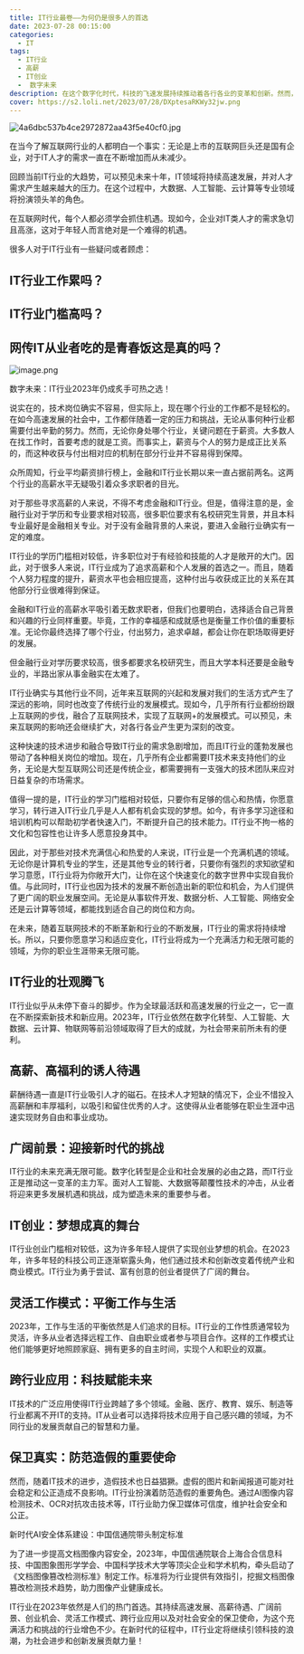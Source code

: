 ```yaml
---
title: IT行业最卷——为何仍是很多人的首选
date: 2023-07-28 00:15:00
categories:
  - IT
tags:
  - IT行业
  - 高薪
  - IT创业
  -  数字未来
description: 在这个数字化时代，科技的飞速发展持续推动着各行各业的变革和创新。然而，在众多瞩目的行业中，IT行业依然是人们心中最卷的首选。让我们一同探索IT行业持续火爆的原因和其在2023年的迷人魅力。
cover: https://s2.loli.net/2023/07/28/DXptesaRKWy32jw.png
---
```

![4a6dbc537b4ce2972872aa43f5e40cf0.jpg](https://s2.loli.net/2023/07/28/Sc9bO4dnqFfa1GI.jpg)

在当今了解互联网行业的人都明白一个事实：无论是上市的互联网巨头还是国有企业，对于IT人才的需求一直在不断增加而从未减少。

回顾当前IT行业的大趋势，可以预见未来十年，IT领域将持续高速发展，并对人才需求产生越来越大的压力。在这个过程中，大数据、人工智能、云计算等专业领域将扮演领头羊的角色。

在互联网时代，每个人都必须学会抓住机遇。现如今，企业对IT类人才的需求急切且高涨，这对于年轻人而言绝对是一个难得的机遇。

很多人对于IT行业有一些疑问或者顾虑：

## IT行业工作累吗？

## IT行业门槛高吗？

## 网传IT从业者吃的是青春饭这是真的吗？

![image.png](https://s2.loli.net/2023/07/28/jBGHY48sZg5xWyD.png)

 数字未来：IT行业2023年仍成炙手可热之选！

说实在的，技术岗位确实不容易，但实际上，现在哪个行业的工作都不是轻松的。在如今高速发展的社会中，工作都伴随着一定的压力和挑战，无论从事何种行业都需要付出辛勤的努力。然而，无论你身处哪个行业，关键问题在于薪资。大多数人在找工作时，首要考虑的就是工资。而事实上，薪资与个人的努力是成正比关系的，而这种收获与付出相对应的机制在部分行业并不容易得到保障。

众所周知，行业平均薪资排行榜上，金融和IT行业长期以来一直占据前两名。这两个行业的高薪水平无疑吸引着众多求职者的目光。

对于那些寻求高薪的人来说，不得不考虑金融和IT行业。但是，值得注意的是，金融行业对于学历和专业要求相对较高，很多职位要求有名校研究生背景，并且本科专业最好是金融相关专业。对于没有金融背景的人来说，要进入金融行业确实有一定的难度。

IT行业的学历门槛相对较低，许多职位对于有经验和技能的人才是敞开的大门。因此，对于很多人来说，IT行业成为了追求高薪和个人发展的首选之一。而且，随着个人努力程度的提升，薪资水平也会相应提高，这种付出与收获成正比的关系在其他部分行业很难得到保证。

金融和IT行业的高薪水平吸引着无数求职者，但我们也要明白，选择适合自己背景和兴趣的行业同样重要。毕竟，工作的幸福感和成就感也是衡量工作价值的重要标准。无论你最终选择了哪个行业，付出努力，追求卓越，都会让你在职场取得更好的发展。

但金融行业对学历要求较高，很多都要求名校研究生，而且大学本科还要是金融专业的，半路出家从事金融实在太难了。


IT行业确实与其他行业不同，近年来互联网的兴起和发展对我们的生活方式产生了深远的影响，同时也改变了传统行业的发展模式。现如今，几乎所有行业都纷纷跟上互联网的步伐，融合了互联网技术，实现了互联网+的发展模式。可以预见，未来互联网的影响还会继续扩大，对各行各业产生更为深刻的改变。

这种快速的技术进步和融合导致IT行业的需求急剧增加，而且IT行业的蓬勃发展也带动了各种相关岗位的增加。现在，几乎所有企业都需要IT技术来支持他们的业务，无论是大型互联网公司还是传统企业，都需要拥有一支强大的技术团队来应对日益复杂的市场需求。

值得一提的是，IT行业的学习门槛相对较低，只要你有足够的信心和热情，你愿意学习，转行进入IT行业几乎是人人都有机会实现的梦想。如今，有许多学习途径和培训机构可以帮助初学者快速入门，不断提升自己的技术能力。IT行业不拘一格的文化和包容性也让许多人愿意投身其中。

因此，对于那些对技术充满信心和热爱的人来说，IT行业是一个充满机遇的领域。无论你是计算机专业的学生，还是其他专业的转行者，只要你有强烈的求知欲望和学习意愿，IT行业将为你敞开大门，让你在这个快速变化的数字世界中实现自我价值。与此同时，IT行业也因为技术的发展不断创造出新的职位和机会，为人们提供了更广阔的职业发展空间。无论是从事软件开发、数据分析、人工智能、网络安全还是云计算等领域，都能找到适合自己的岗位和方向。

在未来，随着互联网技术的不断革新和行业的不断发展，IT行业的需求将持续增长。所以，只要你愿意学习和适应变化，IT行业将成为一个充满活力和无限可能的领域，为你的职业生涯带来无限可能。

## IT行业的壮观腾飞

IT行业似乎从未停下奋斗的脚步。作为全球最活跃和高速发展的行业之一，它一直在不断探索新技术和新应用。2023年，IT行业依然在数字化转型、人工智能、大数据、云计算、物联网等前沿领域取得了巨大的成就，为社会带来前所未有的便利。

## 高薪、高福利的诱人待遇

薪酬待遇一直是IT行业吸引人才的磁石。在技术人才短缺的情况下，企业不惜投入高薪酬和丰厚福利，以吸引和留住优秀的人才。这使得从业者能够在职业生涯中迅速实现财务自由和事业成功。

## 广阔前景：迎接新时代的挑战

IT行业的未来充满无限可能。数字化转型是企业和社会发展的必由之路，而IT行业正是推动这一变革的主力军。面对人工智能、大数据等颠覆性技术的冲击，从业者将迎来更多发展机遇和挑战，成为塑造未来的重要参与者。

## IT创业：梦想成真的舞台

IT行业创业门槛相对较低，这为许多年轻人提供了实现创业梦想的机会。在2023年，许多年轻的科技公司正逐渐崭露头角，他们通过技术和创新改变着传统产业和商业模式。IT行业为勇于尝试、富有创意的创业者提供了广阔的舞台。

## 灵活工作模式：平衡工作与生活

2023年，工作与生活的平衡依然是人们追求的目标。IT行业的工作性质通常较为灵活，许多从业者选择远程工作、自由职业或者参与项目合作。这样的工作模式让他们能够更好地照顾家庭、拥有更多的自主时间，实现个人和职业的双赢。

## 跨行业应用：科技赋能未来

IT技术的广泛应用使得IT行业跨越了多个领域。金融、医疗、教育、娱乐、制造等行业都离不开IT的支持。IT从业者可以选择将技术应用于自己感兴趣的领域，为不同行业的发展贡献自己的智慧和力量。

## 保卫真实：防范造假的重要使命

然而，随着IT技术的进步，造假技术也日益猖獗。虚假的图片和新闻报道可能对社会稳定和公正造成不良影响。IT行业扮演着防范造假的重要角色。通过AI图像内容检测技术、OCR对抗攻击技术等，IT行业助力保卫媒体可信度，维护社会安全和公正。

新时代AI安全体系建设：中国信通院带头制定标准

为了进一步提高文档图像内容安全，2023年，中国信通院联合上海合合信息科技、中国图象图形学学会、中国科学技术大学等顶尖企业和学术机构，牵头启动了《文档图像篡改检测标准》制定工作。标准将为行业提供有效指引，挖掘文档图像篡改检测技术趋势，助力图像产业健康成长。

IT行业在2023年依然是人们的热门首选。其持续高速发展、高薪待遇、广阔前景、创业机会、灵活工作模式、跨行业应用以及对社会安全的保卫使命，为这个充满活力和挑战的行业增色不少。在新时代的征程中，IT行业定将继续引领科技的浪潮，为社会进步和创新发展贡献力量！

